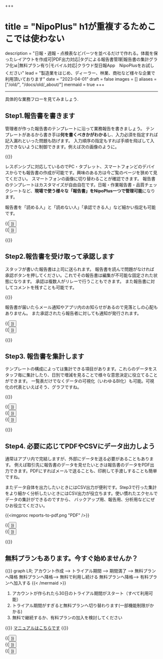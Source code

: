 +++
# title = "NipoPlus" h1が重複するためここでは使わない
description = "日報・週報・点検表などパーツを並べるだけで作れる。体裁を保ったレイアウトを作成可|PDF出力対応|タグによる報告書管理|報告書の集計グラフ化📊|無料プラン有り|モバイル対応|クラウド型日報App　NipoPlusをお試しください"
lead = "製造業をはじめ、ディーラー、林業、商社など様々な企業で利用頂いております"
date = "2023-04-01"
draft = false
images = []
aliases = ["/old/", "/docs/old/_about/"]
mermaid = true
+++

---

具体的な業務フローを見てみましょう.

## Step1.報告書を書きます

管理者が作った報告書のテンプレートに沿って業務報告を書きましょう。
テンプレートがあるから書き手は**何を書くべきかがわかる**し、入力必須を指定すれば記入漏れといった問題も防げます。
入力順序の指定もすれば手順を飛ばして入力できないように制御できます。例えば次の画像のように。

{{<icatch filename="input-order" msg="入力順指定すれば スタッフは迷わない" title="入力の必須が空欄の場合は日報が提出できません" fontsize="30px" alice="here">}}

レスポンシブに対応しているのでPC・タブレット、スマートフォンどのデバイスからでも報告書の作成が可能です。興味のある方は今ご覧のページを狭めて見てください。
スマートフォンの画像に切り替わることが確認できます。
報告書のテンプレートはカスタマイズが自由自在です。日報・作業報告書・品質チェックシートなど、**現場で使う様々な「報告書」をNipoPlus一つで管理可能**になります。

報告書を「読める人」と「読めない人」「承認できる人」など細かい指定も可能です。

<div class="row justify-content-center mt-5">
<div class="col-sm-16 col-md-8">{{<button "/tips/required/" "記入・提出漏れの防止">}}</div>
<div class="col-sm-16 col-md-8">{{<button "/tips/checksheet/" "製造業の点検シート">}}</div>
</div>

{{<nextArrow>}}

## Step2.報告書を受け取って承認します

スタッフが書いた報告書は上司に送られます。
報告書を読んで問題がなければ承認ボタンを押してください。これでその報告書は編集が不可能な固定された状態になります。
承認は複数人がリレーで行うこともできます。
また報告書に対してコメントを残すことも可能です。

{{<icatch filename="report-show" msg="承認やコメント タグ付けや検索も" title="コメントでスタッフとのコミニケーションをとることや、複数スタッフによる日報の承認リレーも利用できます。" fontsize="30px" alice="ok">}}

報告書が届いたらメール通知やアプリ内のお知らせがあるので見落としの心配もありません。
また承認されたら報告者に対しても通知が発行されます。

<div class="row justify-content-center mt-5">
<div class="col-sm-16 col-md-8">{{<button "/docs/manual/read-report/_about/" "報告書を読む">}}</div>
<div class="col-sm-16 col-md-8">{{<button "/docs/manual/notice/email/" "メール通知">}}</div>
</div>

{{<nextArrow>}}

## Step3. 報告書を集計します

テンプレートの構成によっては集計できる項目があります。これらのデータをスタッフ毎に集計したり、日別で増減を見ることで様々な意思決定に役立てることができます。
一覧表だけでなくデータの可視化（いわゆるBI化）も可能。可視化の代表といえばそう、グラフですね。

{{<icatch filename="chart" msg="日報をグラフ化して 視覚的に分析が可能" title="報告書をグラフ化する" fontsize="30px" alice="pc">}}

<div class="row justify-content-center mt-5">
<div class="col-sm-16 col-md-5">{{<button "/docs/manual/analytics/chart/" "報告書のグラフ化">}}</div>
<div class="col-sm-16 col-md-5">{{<button "/tips/factory/" "P管理図の作成">}}</div>
<div class="col-sm-16 col-md-5">{{<button "/tips/progress/" "目標と進捗">}}</div>
</div>

{{<nextArrow>}}

## Step4. 必要に応じてPDFやCSVにデータ出力しよう

通常はアプリ内で完結しますが、外部にデータを送る必要があることもあります。
例えば取引先に報告書のデータを見せたいときは報告書のデータをPDF出力できます。PDFにすればメールで送ることも、印刷して手渡しすることも簡単ですね。

またデータ自体を出力したいときにはCSV出力が便利です。Step3で行った集計をより細かく分析したいときにはCSV出力が役立ちます。使い慣れたエクセルでデータの集計ができるのですから、
バックアップ用、報告用、分析用などにぜひお役立てください。

{{<imgproc reports-to-pdf.png "PDF" />}}

<div class="row justify-content-center mt-5">
<div class="col-sm-16 col-md-8">{{<button "/docs/manual/read-report/pdf/" "PDF出力">}}</div>
<div class="col-sm-16 col-md-8">{{<button "/docs/manual/analytics/csv/" "CSV出力">}}</div>
</div>

{{<nextArrow>}}

## 無料プランもあります。今すぐ始めませんか？



{{<mermaid align="center">}}
graph LR;
  アカウント作成 --> トライアル期間 --> 期間満了 -->  無料プランへ降格
  無料プランへ降格--> 無料で利用し続ける
  無料プランへ降格--> 有料プランへ加入する
{{< /mermaid >}}

1. アカウントが作られたら30日のトライアル期間がスタート（すべて利用可能）
1. トライアル期間がすぎると無料プランへ切り替わります(一部機能制限がかかる)
1. 無料で継続するか、有料プランの加入を検討してください



{{<alice pos="right" icon="book">}}
<a href="/docs/manual/quickstart/">マニュアルはこちらです</a>
{{</alice>}}



<div class="row justify-content-center">
<div class="col-sm-16 col-md-4">{{<button "/docs/system/android/" "Androidで使う">}}</div>
<div class="col-sm-16 col-md-4">{{<button "/docs/system/ios/" "iOSで使う">}}</div>
<div class="col-sm-16 col-md-5">{{<button "https://nipo-plus.web.app/#/" "NipoPLusを起動" "_blank">}}</div>
</div>
